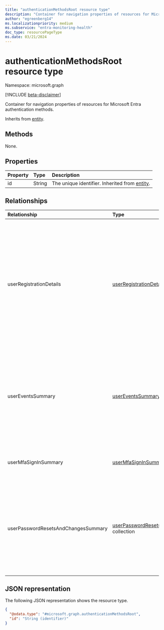 ```yaml
---
title: "authenticationMethodsRoot resource type"
description: "Container for navigation properties of resources for Microsoft Entra authentication methods."
author: "egreenberg14"
ms.localizationpriority: medium
ms.subservice: "entra-monitoring-health"
doc_type: resourcePageType
ms.date: 03/21/2024
---
```


# authenticationMethodsRoot resource type

Namespace: microsoft.graph

[!INCLUDE [beta-disclaimer](../../includes/beta-disclaimer.md)]

Container for navigation properties of resources for Microsoft Entra authentication methods.

Inherits from [entity](../resources/entity.md).

## Methods

None.

## Properties

|Property|Type|Description|
|:---|:---|:---|
|id|String| The unique identifier. Inherited from [entity](../resources/entity.md).|

## Relationships

|Relationship|Type|Description|
|:---|:---|:---|
|userRegistrationDetails|[userRegistrationDetails](../resources/userregistrationdetails.md)| Represents the state of a user's authentication methods, including which methods are registered and which features the user is registered and capable of (such as multifactor authentication, self-service password reset, and passwordless authentication).|
|userEventsSummary|[userEventsSummary](../resources/usereventssummary.md) collection|Represents a specific user MFA/SSPR registration or reset event, including whether the event was successful, which authentication method was targeted, and failure reason if any.|
|userMfaSignInSummary|[userMfaSignInSummary](../resources/usermfasigninsummary.md) collection|Represents the total count of MFA vs non MFA sign in counts for a given window|
|userPasswordResetsAndChangesSummary|[userPasswordResetsAndChangesSummary](../resources/userpasswordresetsandchangessummary.md) collection|Represents the summary of password resets and changes for a specific day. This includes the number of password resets that were self-service and those triggered by an administrator.|


## JSON representation

The following JSON representation shows the resource type.

<!-- {
  "blockType": "resource",
  "keyProperty": "id",
  "@odata.type": "microsoft.graph.authenticationMethodsRoot",
  "baseType": "microsoft.graph.entity",
  "openType": false
}
-->
``` json
{
  "@odata.type": "#microsoft.graph.authenticationMethodsRoot",
  "id": "String (identifier)"
}
```
